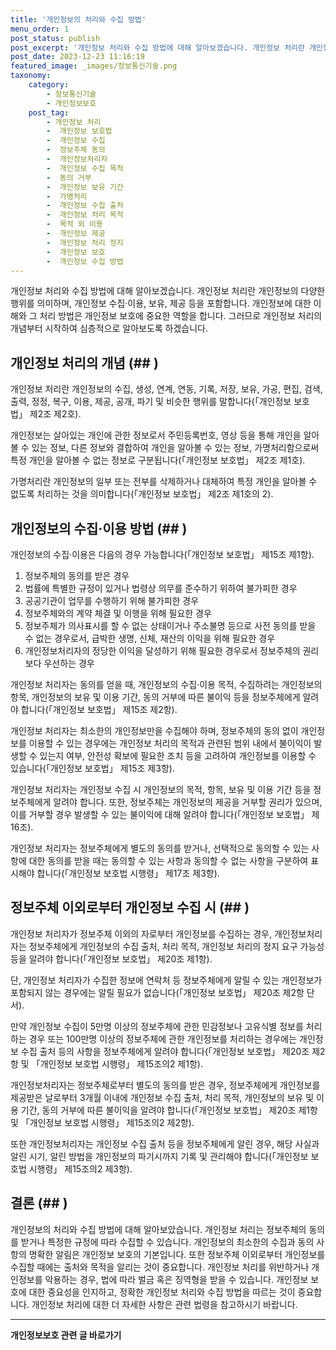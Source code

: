 ```yaml
---
title: '개인정보의 처리와 수집 방법'
menu_order: 1
post_status: publish
post_excerpt: '개인정보 처리와 수집 방법에 대해 알아보겠습니다. 개인정보 처리란 개인정보의 다양한 행위를 의미하며, 개인정보 수집 이용, 보유, 제공 등을 포함합니다. 개인정보에 대한 이해와 그 처리 방법은 개인정보 보호에 중요한 역할을 합니다. 그러므로 개인정보 처리의 개념부터 시작하여 심층적으로 알아보도록 하겠습니다.'
post_date: 2023-12-23 11:16:19
featured_image: _images/정보통신기술.png
taxonomy:
    category:
        - 정보통신기술
        - 개인정보보호
    post_tag:
        - 개인정보 처리
        -  개인정보 보호법
        -  개인정보 수집
        -  정보주체 동의
        -  개인정보처리자
        -  개인정보 수집 목적
        -  동의 거부
        -  개인정보 보유 기간
        -  가명처리
        -  개인정보 수집 출처
        -  개인정보 처리 목적
        -  목적 외 이용
        -  개인정보 제공
        -  개인정보 처리 정지
        -  개인정보 보호
        -  개인정보 수집 방법
---
```



개인정보 처리와 수집 방법에 대해 알아보겠습니다. 개인정보 처리란 개인정보의 다양한 행위를 의미하며, 개인정보 수집·이용, 보유, 제공 등을 포함합니다. 개인정보에 대한 이해와 그 처리 방법은 개인정보 보호에 중요한 역할을 합니다. 그러므로 개인정보 처리의 개념부터 시작하여 심층적으로 알아보도록 하겠습니다.


## 개인정보 처리의 개념 (##  )

개인정보 처리란 개인정보의 수집, 생성, 연계, 연동, 기록, 저장, 보유, 가공, 편집, 검색, 출력, 정정, 복구, 이용, 제공, 공개, 파기 및 비슷한 행위를 말합니다(「개인정보 보호법」 제2조 제2호).

개인정보는 살아있는 개인에 관한 정보로서 주민등록번호, 영상 등을 통해 개인을 알아볼 수 있는 정보, 다른 정보와 결합하여 개인을 알아볼 수 있는 정보, 가명처리함으로써 특정 개인을 알아볼 수 없는 정보로 구분됩니다(「개인정보 보호법」 제2조 제1호).

가명처리란 개인정보의 일부 또는 전부를 삭제하거나 대체하여 특정 개인을 알아볼 수 없도록 처리하는 것을 의미합니다(「개인정보 보호법」 제2조 제1호의 2).


## 개인정보의 수집·이용 방법 (##  )

개인정보의 수집·이용은 다음의 경우 가능합니다(「개인정보 보호법」 제15조 제1항).

1. 정보주체의 동의를 받은 경우
2. 법률에 특별한 규정이 있거나 법령상 의무를 준수하기 위하여 불가피한 경우
3. 공공기관이 업무를 수행하기 위해 불가피한 경우
4. 정보주체와의 계약 체결 및 이행을 위해 필요한 경우
5. 정보주체가 의사표시를 할 수 없는 상태이거나 주소불명 등으로 사전 동의를 받을 수 없는 경우로서, 급박한 생명, 신체, 재산의 이익을 위해 필요한 경우
6. 개인정보처리자의 정당한 이익을 달성하기 위해 필요한 경우로서 정보주체의 권리보다 우선하는 경우

개인정보 처리자는 동의를 얻을 때, 개인정보의 수집·이용 목적, 수집하려는 개인정보의 항목, 개인정보의 보유 및 이용 기간, 동의 거부에 따른 불이익 등을 정보주체에게 알려야 합니다(「개인정보 보호법」 제15조 제2항).

개인정보 처리자는 최소한의 개인정보만을 수집해야 하며, 정보주체의 동의 없이 개인정보를 이용할 수 있는 경우에는 개인정보 처리의 목적과 관련된 범위 내에서 불이익이 발생할 수 있는지 여부, 안전성 확보에 필요한 조치 등을 고려하여 개인정보를 이용할 수 있습니다(「개인정보 보호법」 제15조 제3항).

개인정보 처리자는 개인정보 수집 시 개인정보의 목적, 항목, 보유 및 이용 기간 등을 정보주체에게 알려야 합니다. 또한, 정보주체는 개인정보의 제공을 거부할 권리가 있으며, 이를 거부할 경우 발생할 수 있는 불이익에 대해 알려야 합니다(「개인정보 보호법」 제16조).

개인정보 처리자는 정보주체에게 별도의 동의를 받거나, 선택적으로 동의할 수 있는 사항에 대한 동의를 받을 때는 동의할 수 있는 사항과 동의할 수 없는 사항을 구분하여 표시해야 합니다(「개인정보 보호법 시행령」 제17조 제3항).


## 정보주체 이외로부터 개인정보 수집 시 (##  )

개인정보 처리자가 정보주체 이외의 자로부터 개인정보를 수집하는 경우, 개인정보처리자는 정보주체에게 개인정보의 수집 출처, 처리 목적, 개인정보 처리의 정지 요구 가능성 등을 알려야 합니다(「개인정보 보호법」 제20조 제1항).

단, 개인정보 처리자가 수집한 정보에 연락처 등 정보주체에게 알릴 수 있는 개인정보가 포함되지 않는 경우에는 알릴 필요가 없습니다(「개인정보 보호법」 제20조 제2항 단서).

만약 개인정보 수집이 5만명 이상의 정보주체에 관한 민감정보나 고유식별 정보를 처리하는 경우 또는 100만명 이상의 정보주체에 관한 개인정보를 처리하는 경우에는 개인정보 수집 출처 등의 사항을 정보주체에게 알려야 합니다(「개인정보 보호법」 제20조 제2항 및 「개인정보 보호법 시행령」 제15조의2 제1항).

개인정보처리자는 정보주체로부터 별도의 동의를 받은 경우, 정보주체에게 개인정보를 제공받은 날로부터 3개월 이내에 개인정보 수집 출처, 처리 목적, 개인정보의 보유 및 이용 기간, 동의 거부에 따른 불이익을 알려야 합니다(「개인정보 보호법」 제20조 제1항 및 「개인정보 보호법 시행령」 제15조의2 제2항).

또한 개인정보처리자는 개인정보 수집 출처 등을 정보주체에게 알린 경우, 해당 사실과 알린 시기, 알린 방법을 개인정보의 파기시까지 기록 및 관리해야 합니다(「개인정보 보호법 시행령」 제15조의2 제3항).


## 결론 (##  )

개인정보의 처리와 수집 방법에 대해 알아보았습니다. 개인정보 처리는 정보주체의 동의를 받거나 특정한 규정에 따라 수집할 수 있습니다. 개인정보의 최소한의 수집과 동의 사항의 명확한 알림은 개인정보 보호의 기본입니다. 또한 정보주체 이외로부터 개인정보를 수집할 때에는 출처와 목적을 알리는 것이 중요합니다. 개인정보 처리를 위반하거나 개인정보를 악용하는 경우, 법에 따라 벌금 혹은 징역형을 받을 수 있습니다. 개인정보 보호에 대한 중요성을 인지하고, 정확한 개인정보 처리와 수집 방법을 따르는 것이 중요합니다. 개인정보 처리에 대한 더 자세한 사항은 관련 법령을 참고하시기 바랍니다.
<!-- wp:separator -->
<hr class="wp-block-separator has-alpha-channel-opacity"/>
<!-- /wp:separator -->

<!-- wp:group {"backgroundColor":"base","layout":{"type":"constrained"}} -->
<div class="wp-block-group has-base-background-color has-background"><!-- wp:paragraph {"align":"center","fontSize":"medium"} -->
<p class="has-text-align-center has-large-font-size"><strong>개인정보보호 관련 글 바로가기</strong></p>
<!-- /wp:paragraph -->


<!-- wp:latest-posts
{"categories":[{"id":35067,"count":19,"description":"","link":"https://uknowlaw.com/category/%ea%b0%9c%ec%9d%b8%ec%a0%95%eb%b3%b4%eb%b3%b4%ed%98%b8/","name":"개인정보보호","slug":"개인정보보호","taxonomy":"category","parent":0,"meta":[],"_links":{"self":[{"href":"https://uknowlaw.com/wp-json/wp/v2/categories/35067"}],"collection":[{"href":"https://uknowlaw.com/wp-json/wp/v2/categories"}],"about":[{"href":"https://uknowlaw.com/wp-json/wp/v2/taxonomies/category"}],"wp:post_type":[{"href":"https://uknowlaw.com/wp-json/wp/v2/posts?categories=35067"}],"curies":[{"name":"wp","href":"https://api.w.org/{rel}","templated":true}]}}],"postsToShow":100,"excerptLength":28,"postLayout":"grid","columns":2,"featuredImageAlign":"left","featuredImageSizeSlug":"large","fontSize":"small"} /--></div>
<!-- /wp:group -->